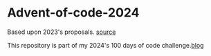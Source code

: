 # Advent-of-code-2024

Based upon 2023's proposals. [source](https://adventofcode.com/2023)

This repository is part of my 2024's 100 days of code challenge.[blog](https://akirapearl.github.io/jekyll_blog/)